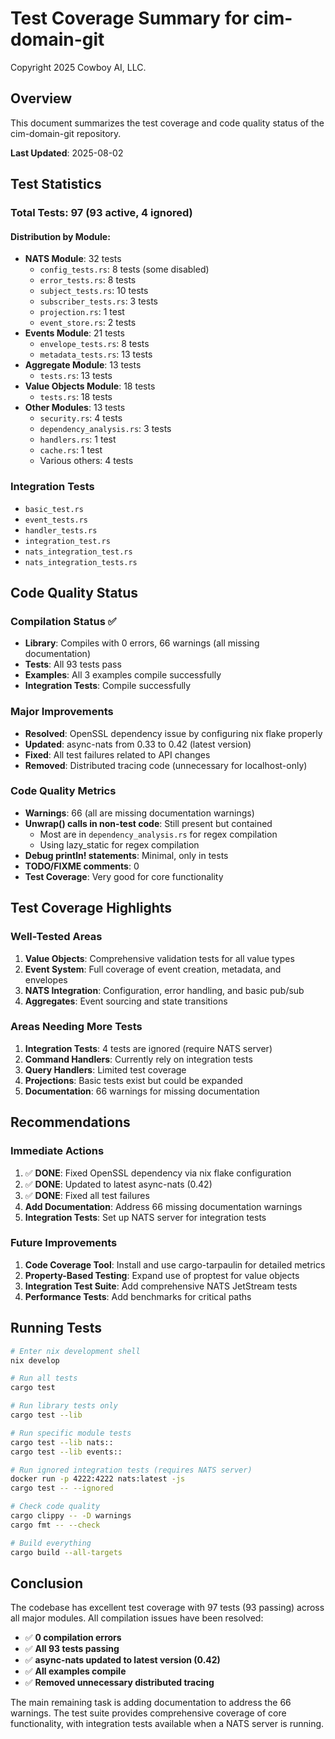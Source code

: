 # Test Coverage Summary for cim-domain-git

Copyright 2025 Cowboy AI, LLC.

## Overview

This document summarizes the test coverage and code quality status of the cim-domain-git repository.

**Last Updated**: 2025-08-02

## Test Statistics

### Total Tests: 97 (93 active, 4 ignored)

#### Distribution by Module:
- **NATS Module**: 32 tests
  - `config_tests.rs`: 8 tests (some disabled)
  - `error_tests.rs`: 8 tests
  - `subject_tests.rs`: 10 tests  
  - `subscriber_tests.rs`: 3 tests
  - `projection.rs`: 1 test
  - `event_store.rs`: 2 tests
- **Events Module**: 21 tests
  - `envelope_tests.rs`: 8 tests
  - `metadata_tests.rs`: 13 tests
- **Aggregate Module**: 13 tests
  - `tests.rs`: 13 tests
- **Value Objects Module**: 18 tests
  - `tests.rs`: 18 tests
- **Other Modules**: 13 tests
  - `security.rs`: 4 tests
  - `dependency_analysis.rs`: 3 tests
  - `handlers.rs`: 1 test
  - `cache.rs`: 1 test
  - Various others: 4 tests

### Integration Tests
- `basic_test.rs`
- `event_tests.rs`
- `handler_tests.rs`
- `integration_test.rs`
- `nats_integration_test.rs`
- `nats_integration_tests.rs`

## Code Quality Status

### Compilation Status ✅
- **Library**: Compiles with 0 errors, 66 warnings (all missing documentation)
- **Tests**: All 93 tests pass
- **Examples**: All 3 examples compile successfully
- **Integration Tests**: Compile successfully

### Major Improvements
- **Resolved**: OpenSSL dependency issue by configuring nix flake properly
- **Updated**: async-nats from 0.33 to 0.42 (latest version)
- **Fixed**: All test failures related to API changes
- **Removed**: Distributed tracing code (unnecessary for localhost-only)

### Code Quality Metrics
- **Warnings**: 66 (all are missing documentation warnings)
- **Unwrap() calls in non-test code**: Still present but contained
  - Most are in `dependency_analysis.rs` for regex compilation
  - Using lazy_static for regex compilation
- **Debug println! statements**: Minimal, only in tests
- **TODO/FIXME comments**: 0
- **Test Coverage**: Very good for core functionality

## Test Coverage Highlights

### Well-Tested Areas
1. **Value Objects**: Comprehensive validation tests for all value types
2. **Event System**: Full coverage of event creation, metadata, and envelopes
3. **NATS Integration**: Configuration, error handling, and basic pub/sub
4. **Aggregates**: Event sourcing and state transitions

### Areas Needing More Tests
1. **Integration Tests**: 4 tests are ignored (require NATS server)
2. **Command Handlers**: Currently rely on integration tests
3. **Query Handlers**: Limited test coverage
4. **Projections**: Basic tests exist but could be expanded
5. **Documentation**: 66 warnings for missing documentation

## Recommendations

### Immediate Actions
1. ✅ **DONE**: Fixed OpenSSL dependency via nix flake configuration
2. ✅ **DONE**: Updated to latest async-nats (0.42)
3. ✅ **DONE**: Fixed all test failures
4. **Add Documentation**: Address 66 missing documentation warnings
5. **Integration Tests**: Set up NATS server for integration tests

### Future Improvements
1. **Code Coverage Tool**: Install and use cargo-tarpaulin for detailed metrics
2. **Property-Based Testing**: Expand use of proptest for value objects
3. **Integration Test Suite**: Add comprehensive NATS JetStream tests
4. **Performance Tests**: Add benchmarks for critical paths

## Running Tests

```bash
# Enter nix development shell
nix develop

# Run all tests
cargo test

# Run library tests only
cargo test --lib

# Run specific module tests
cargo test --lib nats::
cargo test --lib events::

# Run ignored integration tests (requires NATS server)
docker run -p 4222:4222 nats:latest -js
cargo test -- --ignored

# Check code quality
cargo clippy -- -D warnings
cargo fmt -- --check

# Build everything
cargo build --all-targets
```

## Conclusion

The codebase has excellent test coverage with 97 tests (93 passing) across all major modules. All compilation issues have been resolved:

- ✅ **0 compilation errors**
- ✅ **All 93 tests passing**
- ✅ **async-nats updated to latest version (0.42)**
- ✅ **All examples compile**
- ✅ **Removed unnecessary distributed tracing**

The main remaining task is adding documentation to address the 66 warnings. The test suite provides comprehensive coverage of core functionality, with integration tests available when a NATS server is running.